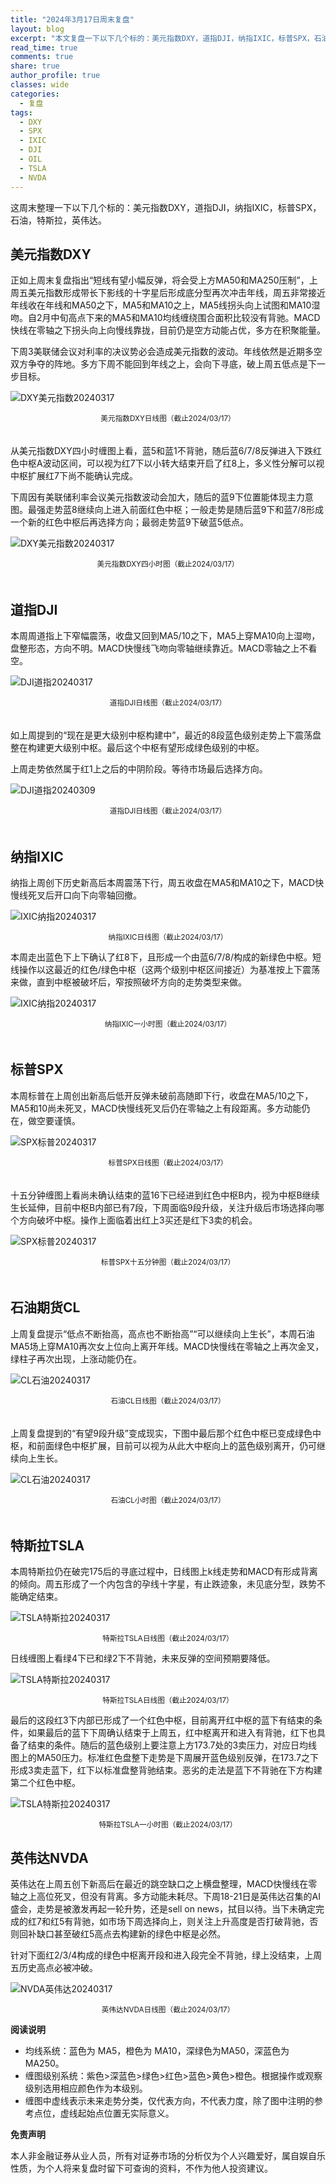 ```yaml
---
title: "2024年3月17日周末复盘"
layout: blog
excerpt: "本文复盘一下以下几个标的：美元指数DXY，道指DJI，纳指IXIC，标普SPX，石油，特斯拉，英伟达。"
read_time: true
comments: true
share: true
author_profile: true
classes: wide
categories:
  - 复盘
tags:
  - DXY
  - SPX
  - IXIC
  - DJI
  - OIL
  - TSLA
  - NVDA
---
```


这周末整理一下以下几个标的：美元指数DXY，道指DJI，纳指IXIC，标普SPX，石油，特斯拉，英伟达。

## 美元指数DXY

正如上周末复盘指出“短线有望小幅反弹，将会受上方MA50和MA250压制”，上周五美元指数形成带长下影线的十字星后形成底分型再次冲击年线，周五非常接近年线收在年线和MA50之下，MA5和MA10之上，MA5线拐头向上试图和MA10湿吻。自2月中旬高点下来的MA5和MA10均线缠绕围合面积比较没有背驰。MACD快线在零轴之下拐头向上向慢线靠拢，目前仍是空方动能占优，多方在积聚能量。

下周3美联储会议对利率的决议势必会造成美元指数的波动。年线依然是近期多空双方争夺的阵地。多方下周不能回到年线之上，会向下寻底，破上周五低点是下一步目标。

![DXY美元指数20240317](https://file.olim.in/img/2024/2024-03-17-DXY-j.png)
<small><center>美元指数DXY日线图（截止2024/03/17）</center></small>　

从美元指数DXY四小时缠图上看，蓝5和蓝1不背驰，随后蓝6/7/8反弹进入下跌红色中枢A波动区间，可以视为红7下以小转大结束开启了红8上，多义性分解可以视中枢扩展红7下尚不能确认完成。

下周因有美联储利率会议美元指数波动会加大，随后的蓝9下位置能体现主力意图。最强走势蓝8继续向上进入前面红色中枢；一般走势是随后蓝9下和蓝7/8形成一个新的红色中枢后再选择方向；最弱走势蓝9下破蓝5低点。

![DXY美元指数20240317](https://file.olim.in/img/2024/2024-03-17-DXY-c.png)
<small><center>美元指数DXY四小时图（截止2024/03/17）</center></small>　　

## 道指DJI

本周周道指上下窄幅震荡，收盘又回到MA5/10之下，MA5上穿MA10向上湿吻，盘整形态，方向不明。MACD快慢线飞吻向零轴继续靠近。MACD零轴之上不看空。

![DJI道指20240317](https://file.olim.in/img/2024/2024-03-17-DJI-j.png)
<small><center>道指DJI日线图（截止2024/03/17）</center></small>　

如上周提到的“现在是更大级别中枢构建中”，最近的8段蓝色级别走势上下震荡盘整在构建更大级别中枢。最后这个中枢有望形成绿色级别的中枢。

上周走势依然属于红1上之后的中阴阶段。等待市场最后选择方向。

![DJI道指20240309](https://file.olim.in/img/2024/2024-03-17-DJI-c.png)
<small><center>道指DJI日线图（截止2024/03/17）</center></small>　

## 纳指IXIC

纳指上周创下历史新高后本周震荡下行，周五收盘在MA5和MA10之下，MACD快慢线死叉后开口向下向零轴回撤。

![IXIC纳指20240317](https://file.olim.in/img/2024/2024-03-17-IXIC-j.png)
<small><center>纳指IXIC日线图（截止2024/03/17）</center></small>

本周走出蓝色下上下确认了红8下，且形成一个由蓝6/7/8/构成的新绿色中枢。短线操作以这最近的红色/绿色中枢（这两个级别中枢区间接近）为基准按上下震荡来做，直到中枢被破坏后，窄按照破坏方向的走势类型来做。

![IXIC纳指20240317](https://file.olim.in/img/2024/2024-03-17-IXIC-c.png)
<small><center>纳指IXIC一小时图（截止2024/03/17）</center></small>　

## 标普SPX

本周标普在上周创出新高后低开反弹未破前高随即下行，收盘在MA5/10之下，MA5和10尚未死叉，MACD快慢线死叉后仍在零轴之上有段距离。多方动能仍在，做空要谨慎。

![SPX标普20240317](https://file.olim.in/img/2024/2024-03-17-SPX-j.png)
<small><center>标普SPX日线图（截止2024/03/17）</center></small>　

十五分钟缠图上看尚未确认结束的蓝16下已经进到红色中枢B内，视为中枢B继续生长延伸，目前中枢B内部已有7段，下周面临9段升级，关注升级后市场选择向哪个方向破坏中枢。操作上面临着出红上3买还是红下3卖的机会。

![SPX标普20240317](https://file.olim.in/img/2024/2024-03-17-SPX-c.png)
<small><center>标普SPX十五分钟图（截止2024/03/17）</center></small>　

## 石油期货CL

上周复盘提示“低点不断抬高，高点也不断抬高”“可以继续向上生长”，本周石油MA5场上穿MA10再次女上位向上离开年线。MACD快慢线在零轴之上再次金叉，绿柱子再次出现，上涨动能仍在。

![CL石油20240317](https://file.olim.in/img/2024/2024-03-17-CL-j.png)
<small><center>石油CL日线图（截止2024/03/17）</center></small>　

上周复盘提到的“有望9段升级”变成现实，下图中最后那个红色中枢已变成绿色中枢，和前面绿色中枢扩展，目前可以视为从此大中枢向上的蓝色级别离开，仍可继续向上生长。

![CL石油20240317](https://file.olim.in/img/2024/2024-03-17-CL-c.png)
<small><center>石油CL小时图（截止2024/03/17）</center></small>　

## 特斯拉TSLA

本周特斯拉仍在破完175后的寻底过程中，日线图上k线走势和MACD有形成背离的倾向。周五形成了一个内包含的孕线十字星，有止跌迹象，未见底分型，跌势不能确定结束。

![TSLA特斯拉20240317](https://file.olim.in/img/2024/2024-03-17-TSLA-day-j.png)
<small><center>特斯拉TSLA日线图（截止2024/03/17）</center></small>

日线缠图上看绿4下已和绿2下不背驰，未来反弹的空间预期要降低。


![TSLA特斯拉20240317](https://file.olim.in/img/2024/2024-03-17-TSLA-day-c.png)
<small><center>特斯拉TSLA日线图（截止2024/03/17）</center></small>

最后的这段红3下内部已形成了一个红色中枢，目前离开红中枢的蓝下有结束的条件，如果最后的蓝下下周确认结束于上周五，红中枢离开和进入有背驰，红下也具备了结束的条件。随后的蓝色级别上要注意上方173.7处的3卖压力，对应日均线图上的MA50压力。标准红色盘整下走势是下周展开蓝色级别反弹，在173.7之下形成3卖走蓝下，红下以标准盘整背驰结束。恶劣的走法是蓝下不背驰在下方构建第二个红色中枢。

![TSLA特斯拉20240317](https://file.olim.in/img/2024/2024-03-17-TSLA-hour-c.png)
<small><center>特斯拉TSLA一小时图（截止2024/03/17）</center></small>

## 英伟达NVDA

英伟达在上周五创下新高后在最近的跳空缺口之上横盘整理，MACD快慢线在零轴之上高位死叉，但没有背离。多方动能未耗尽。下周18-21日是英伟达召集的AI盛会，走势是被激发再起一轮升势，还是sell on news，拭目以待。当下未确定完成的红7和红5有背驰，如市场下周选择向上，则关注上升高度是否打破背驰，否则回补缺口甚至破红5高点去构建新的绿色中枢是必然。

针对下面红2/3/4构成的绿色中枢离开段和进入段完全不背驰，绿上没结束，上周五历史高点必被冲破。

![NVDA英伟达20240317](https://file.olim.in/img/2024/2024-03-17-NVDA-day.png)
<small><center>英伟达NVDA日线图（截止2024/03/17）</center></small>

**阅读说明**

* 均线系统：蓝色为 MA5，橙色为 MA10，深绿色为MA50，深蓝色为MA250。
* 缠图级别系统：紫色>深蓝色>绿色>红色>蓝色>黄色>橙色。根据操作或观察级别选用相应颜色作为本级别。
* 缠图中虚线表示未来走势分类，仅代表方向，不代表力度，除了图中注明的参考点位，虚线起始点位置无实际意义。

**免责声明** 

本人非金融证券从业人员，所有对证券市场的分析仅为个人兴趣爱好，属自娱自乐性质，为个人将来复盘时留下可查询的资料，不作为他人投资建议。

